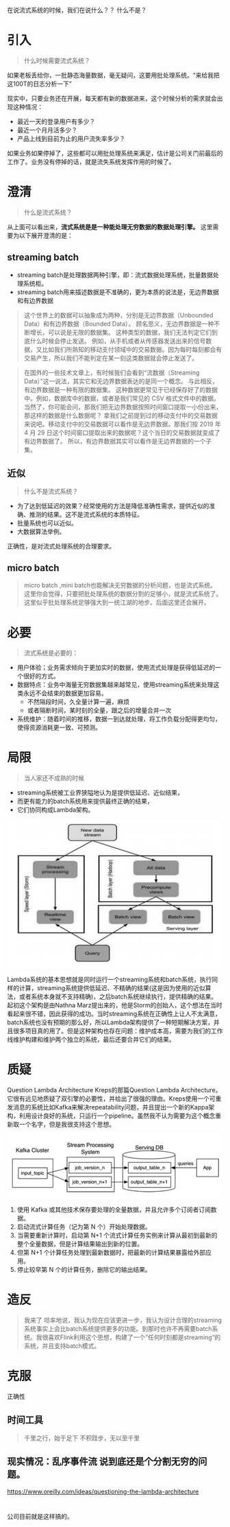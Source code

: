 在说流式系统的时候，我们在说什么？？
什么不是？
# 引入
> 什么时候需要流式系统？


如果老板丢给你，一批静态海量数据，毫无疑问，这要用批处理系统。“来给我把这100T的日志分析一下”

现实中，只要业务还在开展，每天都有新的数据进来，这个时候分析的需求就会出现这种情况：
- 最近一天的登录用户有多少？
- 最近一个月月活多少？
- 产品上线到目前为止的用户流失率多少？


如果业务如果停掉了，这些都可以用批处理系统来满足，估计是公司关门前最后的工作了。业务没有停掉的话，就是流失系统发挥作用的时候了。

# 澄清
> 什么是流式系统？

从上面可以看出来，**流式系统是是一种能处理无穷数据的数据处理引擎。**
这里需要为以下展开澄清的是：
## streaming batch
- streaming batch是处理数据两种引擎，即：流式数据处理系统，批量数据处理系统柜。
- streaming batch用来描述数据是不准确的，更为本质的说法是，无边界数据和有边界数据

>这个世界上的数据可以抽象成为两种，分别是无边界数据（Unbounded Data）和有边界数据（Bounded Data）。
顾名思义，无边界数据是一种不断增长，可以说是无限的数据集。
这种类型的数据，我们无法判定它们到底什么时候会停止发送。
例如，从手机或者从传感器发送出来的信号数据，又比如我们所熟知的移动支付领域中的交易数据。因为每时每刻都会有交易产生，所以我们不能判定在某一刻这类数据就会停止发送了。

>在国外的一些技术文章上，有时候我们会看到“流数据（Streaming Data）”这一说法，其实它和无边界数据表达的是同一个概念。
与此相反，有边界数据是一种有限的数据集。
这种数据更常见于已经保存好了的数据中。例如，数据库中的数据，或者是我们常见的 CSV 格式文件中的数据。
当然了，你可能会问，那我们把无边界数据按照时间窗口提取一小份出来，那这样的数据是什么数据呢？
拿我们之前提到过的移动支付中的交易数据来说吧。移动支付中的交易数据可以看作是无边界数据。那我们按 2019 年 4 月 29 日这个时间窗口提取出来的数据呢？这个当日的交易数据就变成了有边界数据了。
所以，有边界数据其实可以看作是无边界数据的一个子集。

## 近似
> 什么不是流式系统？
- 为了达到低延迟的效果？经常使用的方法是降低准确性需求，提供近似的准确、推测的结果。这不是流式系统的本质特征。
- 批量系统也可以近似。
- 大数据算法举例。

正确性，是对流式处理系统的合理要求。
## micro batch
>micro batch ,mini batch也能解决无穷数据的分析问题，也是流式系统。
>这里你会觉得，只要把批处理系统的数据分割的足够小，就是流式系统了。这里似乎批处理系统足够强大到一统江湖的地步。后面这里还会展开。


# 必要
>流式系统是必要的：
- 用户体验；业务需求倾向于更加实时的数据，使用流式处理是获得低延迟的一个很好的方式。
- 数据特点：业务中海量无穷数据集越来越常见，使用streaming系统来处理这类永远不会结束的数据更加容易。
  - 不然隔段时间，久全量计算一遍，麻烦
  - 或者隔断时间，某时刻的全量，跟之后的增量合并一次
- 系统维护：随着时间的推移，数据一到达就处理，将工作负载分配得更均匀，使得资源消耗更一致、可预测。


# 局限
>当人家还不成熟的时候
- streaming系统被工业界狭隘地认为是提供低延迟、近似结果，
- 而更有能力的batch系统用来提供最终正确的结果，
- 它们协同构成Lambda架构。

![pic](https://raw.githubusercontent.com/silvermissile/silvermissile.github.io/master/img/post/2019-07-20-e9dk8d.png)

Lambda系统的基本思想就是同时运行一个streaming系统和batch系统，执行同样的计算，streaming系统提供低延迟、不精确的结果(这是因为使用的近似算法，或者系统本身就不支持精确)，之后batch系统继续执行，提供精确的结果。起初这个架构是由Nathna Marz提出来的，他是Storm的创始人，这个想法在当时看起来很不错，因此获得的成功。当时streaming系统在正确性上让人不太满意，batch系统也没有预期的那么好，所以Lambda架构提供了一种短期解决方案，并且很多项目真的用了。但是这种架构也存在问题：维护成本高，需要为我们的工作线维护构建和维护两个独立的系统，最后还要合并它们的结果。

# 质疑
Question Lambda Architecture
Kreps的那篇Question Lambda Architecture。它很有远见地质疑了双引擎的必要性，并给出了很强的理由。Kreps使用一个可重发消息的系统比如Kafka来解决repeatability问题，并且提出一个新的Kappa架构，利用设计良好的系统，只运行一个pipeline。虽然我不认为需要为这个概念重新取一个名字，但是我很支持这个思想。

![pic](https://raw.githubusercontent.com/silvermissile/silvermissile.github.io/master/img/post/2019-07-20-BS1nsp.png)
1. 使用 Kafka 或其他技术保存要处理的全量数据，并且允许多个订阅者订阅数据。
2. 启动流式计算任务（记为第 N 个）开始处理数据。
3. 当需要重新计算时，启动第 N+1 个流式计算任务实例来计算从最初到最新的整个全量数据，但是计算结果输出到新的位置。
4. 但第 N+1 个计算任务处理到最新数据时，把最新的计算结果暴露给外部应用。
5. 停止较早第 N 个的计算任务，删除它的输出结果。

# 造反
> 我来了
坦率地说，我认为现在应该更进一步，我认为设计合理的streaming系统事实上会比batch系统提供更多的功能。到那时也许不再需要batch系统。我很喜欢Flink利用这个思想，构建了一个”任何时刻都是streaming“的系统，并且支持batch模式。

# 克服
正确性
##
## 时间工具
>千里之行，始于足下
>不积跬步，无以至千里

现实情况：乱序事件流
说到底还是个分割无穷的问题。
-
https://www.oreilly.com/ideas/questioning-the-lambda-architecture

#
公司目前就是这样搞的。
